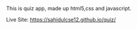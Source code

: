 This is quiz app, made up html5,css and javascript.

Live Site: https://sahidulcse12.github.io/quiz/

